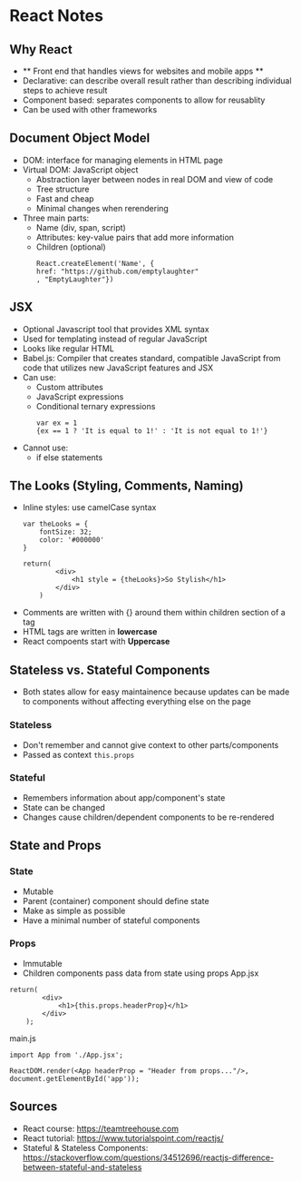 # React Notes

## Why React
* ** Front end that handles views for websites and mobile apps **
* Declarative: can describe overall result rather than describing individual steps to achieve result
* Component based: separates components to allow for reusablity
* Can be used with other frameworks

## Document Object Model
* DOM: interface for managing elements in HTML page
* Virtual DOM: JavaScript object
    * Abstraction layer between nodes in real DOM and view of code
    * Tree structure
    * Fast and cheap
    * Minimal changes when rerendering
* Three main parts:
    * Name (div, span, script)
    * Attributes: key-value pairs that add more information
    * Children (optional)
        ```
        React.createElement('Name', {
        href: "https://github.com/emptylaughter"
        , "EmptyLaughter"})
        ```

## JSX
* Optional Javascript tool that provides XML syntax
* Used for templating instead of regular JavaScript
* Looks like regular HTML
* Babel.js: Compiler that creates standard, compatible JavaScript from code that utilizes new JavaScript features and JSX
* Can use:
    * Custom attributes
    * JavaScript expressions
    * Conditional ternary expressions
        ```
        var ex = 1
        {ex == 1 ? 'It is equal to 1!' : 'It is not equal to 1!'}
        ```
* Cannot use:
    * if else statements

## The Looks (Styling, Comments, Naming)
* Inline styles: use camelCase syntax
    ```
    var theLooks = {
        fontSize: 32;
        color: '#000000'
    }

    return(
            <div>
                <h1 style = {theLooks}>So Stylish</h1>
            </div>
        )
    ```
* Comments are written with {} around them within children section of a tag
* HTML tags are written in **lowercase**
* React compoents start with **Uppercase**

## Stateless vs. Stateful Components
* Both states allow for easy maintainence because updates can be made to components without affecting everything else on the page
### Stateless
* Don't remember and cannot give context to other parts/components
* Passed as context 
    `this.props`
### Stateful
* Remembers information about app/component's state
* State can be changed
* Changes cause children/dependent components to be re-rendered

## State and Props
### State
* Mutable
* Parent (container) component should define state
* Make as simple as possible
* Have a minimal number of stateful components
### Props
* Immutable
* Children components pass data from state using props
App.jsx
```
return(
        <div>
            <h1>{this.props.headerProp}</h1>
        </div>
    );
```
main.js
```
import App from './App.jsx';

ReactDOM.render(<App headerProp = "Header from props..."/>, document.getElementById('app'));
```


## Sources
* React course: https://teamtreehouse.com
* React tutorial: https://www.tutorialspoint.com/reactjs/
* Stateful & Stateless Components: https://stackoverflow.com/questions/34512696/reactjs-difference-between-stateful-and-stateless